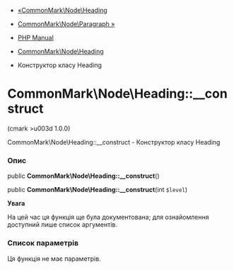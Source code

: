- [«CommonMark\Node\Heading](class.commonmark-node-heading.md)
- [CommonMark\Node\Paragraph »](class.commonmark-node-paragraph.md)

- [PHP Manual](index.md)
- [CommonMark\Node\Heading](class.commonmark-node-heading.md)
- Конструктор класу Heading

# CommonMark\Node\Heading::\_\_construct

(cmark \>u003d 1.0.0)

CommonMark\Node\Heading::\_\_construct - Конструктор класу Heading

### Опис

public **CommonMark\Node\Heading::\_\_construct**()

public **CommonMark\Node\Heading::\_\_construct**(int `$level`)

**Увага**

На цей час ця функція ще була документована; для
ознайомлення доступний лише список аргументів.

### Список параметрів

Ця функція не має параметрів.
